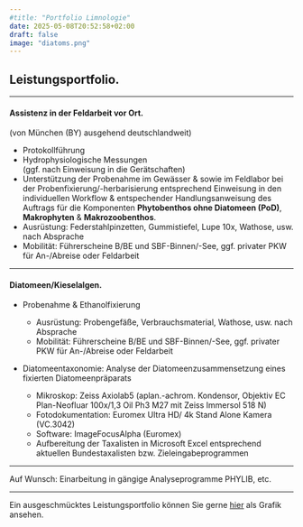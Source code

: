 ```yaml
---
#title: "Portfolio Limnologie"
date: 2025-05-08T20:52:58+02:00
draft: false
image: "diatoms.png"
---
```

## Leistungsportfolio. 

___

#### Assistenz in der Feldarbeit vor Ort.   
   (von München (BY) ausgehend deutschlandweit)  

* Protokollführung
* Hydrophysiologische Messungen  
    (ggf. nach Einweisung in die Gerätschaften)
* Unterstützung der Probenahme im Gewässer & sowie im Feldlabor bei der Probenfixierung/-herbarisierung entsprechend Einweisung in den individuellen Workflow & entspechender Handlungsanweisung des Auftrags für die Komponenten **Phytobenthos ohne Diatomeen (PoD)**, **Makrophyten** & **Makrozoobenthos**. 
* Ausrüstung: Federstahlpinzetten, Gummistiefel, Lupe 10x, Wathose, usw. nach Absprache
* Mobilität: Führerscheine B/BE und SBF-Binnen/-See, ggf. privater PKW für An-/Abreise oder Feldarbeit
___

#### Diatomeen/Kieselalgen.  

* Probenahme & Ethanolfixierung 
   * Ausrüstung: Probengefäße, Verbrauchsmaterial, Wathose, usw. nach Absprache
   * Mobilität: Führerscheine B/BE und SBF-Binnen/-See, ggf. privater PKW für An-/Abreise oder Feldarbeit  

*  Diatomeentaxonomie: Analyse der Diatomeenzusammensetzung eines fixierten Diatomeenpräparats
   * Mikroskop: Zeiss Axiolab5 (aplan.-achrom. Kondensor, Objektiv EC Plan-Neofluar 100x/1,3 Oil Ph3 M27 mit Zeiss Immersol 518 N)
    * Fotodokumentation: Euromex Ultra HD/ 4k Stand Alone Kamera (VC.3042)
    * Software: ImageFocusAlpha (Euromex)
    * Aufbereitung der Taxalisten in Microsoft Excel entsprechend aktuellen Bundestaxalisten bzw. Zieleingabeprogrammen   

___

Auf Wunsch: Einarbeitung in gängige Analyseprogramme PHYLIB, etc. 
___

Ein ausgeschmücktes Leistungsportfolio können Sie gerne [hier](/images/portfolio-limno.jpg) als Grafik ansehen. 